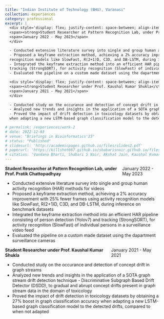 ```yaml
---
title: "Indian Institute of Technology (BHU), Varanasi"
collection: experiences
category: professional
excerpt: |
  <div style='display: flex; justify-content: space-between; align-items: center;'>
  <span><strong>Student Researcher at Pattern Recognition Lab, under Prof. Pratik Chattopadhyay</strong></span>
  <span>January 2022 - May 2023</span>
  </div>

  - Conducted extensive literature survey into single and group human activity recognition (HAR) methods for videos
  - Proposed a keyframe extraction method, achieving a 2% accuracy improvement with 25% fewer frames using activity
  recognition models like SlowFast, R(2+1)D, C3D, and DB-LSTM, during inference on benchmark datasets
  - Integrated the keyframe extraction method into an efficient HAR pipeline consisting of person detection (Yolov7) and
  tracking (StrongSORT), for activity recognition (SlowFast) of individual persons in a surveillance video feed
  - Evaluated the pipeline on a custom made dataset using the dapartment surveillance cameras

  <div style='display: flex; justify-content: space-between; align-items: center;'>
  <span><strong>Student Researcher under Prof. Kaushal Kumar Shukla</strong></span>
  <span>January 2021 - May 2021</span>
  </div>
  
  - Conducted study on the occurance and detection of concept drift in graph streams
  - Analyzed new trends and insights in the application of a SOTA graph stream drift detection technique - Discriminative Subgraph Based Drift Detector (DSDD), to gradual and abrupt concept drifts present in graph stream data in the domain of toxicology
  - Proved the impact of drift detection in toxicology datasets by obtaining a 27% boost in graph classification accuracy
  when adapting a new LSTM-based graph classification model to the detected drifts, compared to when not adapted

# permalink: /experiences/work-2
# date: 2022-12-03
# venue: "Briefings in Bioinformatics'23"
# status: "Published"
# slidesurl: 'http://academicpages.github.io/files/slides2.pdf'
# paperurl: 'https://killshot667.github.io/shabarisnair.github.io/files/concept.pdf'
# citation: 'Vandana Bharti, Shabari S Nair, Akshat Jain, Kaushal Kumar Shukla, Bhaskar Biswas'
---
```


  <div style='display: flex; justify-content: space-between; align-items: center;'>
  <span><strong>Student Researcher at Pattern Recognition Lab, under Prof. Pratik Chattopadhyay</strong></span>
  <span>January 2022 - May 2023</span>
  </div>

  - Conducted extensive literature survey into single and group human activity recognition (HAR) methods for videos
  - Proposed a keyframe extraction method, achieving a 2% accuracy improvement with 25% fewer frames using activity
  recognition models like SlowFast, R(2+1)D, C3D, and DB-LSTM, during inference on benchmark datasets
  - Integrated the keyframe extraction method into an efficient HAR pipeline consisting of person detection (Yolov7) and
  tracking (StrongSORT), for activity recognition (SlowFast) of individual persons in a surveillance video feed
  - Evaluated the pipeline on a custom made dataset using the dapartment surveillance cameras

  <div style='display: flex; justify-content: space-between; align-items: center;'>
  <span><strong>Student Researcher under Prof. Kaushal Kumar Shukla</strong></span>
  <span>January 2021 - May 2021</span>
  </div>
  
  - Conducted study on the occurance and detection of concept drift in graph streams
  - Analyzed new trends and insights in the application of a SOTA graph stream drift detection technique - Discriminative Subgraph Based Drift Detector (DSDD), to gradual and abrupt concept drifts present in graph stream data in the domain of toxicology
  - Proved the impact of drift detection in toxicology datasets by obtaining a 27% boost in graph classification accuracy
  when adapting a new LSTM-based graph classification model to the detected drifts, compared to when not adapted
